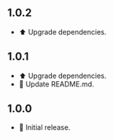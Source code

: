## 1.0.2

* ⬆️ Upgrade dependencies.

## 1.0.1

* ⬆️ Upgrade dependencies.
* 📝 Update README.md.

## 1.0.0

* 🎉 Initial release.
